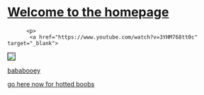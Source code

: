 


<html> 


<head>
    <meta charset="utf-8">
    <meta name="viewport" content="width=10, initial-scale=100">
  <title>hello :)</title> 
 </head>
 <body>

   <u><h1> Welcome to the homepage</h1></u> 

 

   
          <p> 
           <a href="https://www.youtube.com/watch?v=3YHM768tt0c" target="_blank">  
 <img src="https://encrypted-tbn0.gstatic.com/images?q=tbn:ANd9GcSl9DZIXTw00T0aQHH7acMKeJhSY5CPcIl47PICgcf5jA&s" border="1">
 </a>
 </p> 

  <p> 
       <a href="https://www.youtube.com/watch?v=ahAIvjWs0Gs" target="_blank">    bababooey</a>
        </p> 

 <a href="https://yoshiorex.github.io/Website/New Text Document.html" >  go here now for hotted boobs</a>



 </body>
 </html>
